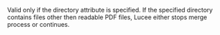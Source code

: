 Valid only if the directory attribute is specified. If the specified directory contains files other then readable PDF files, Lucee either stops merge process or continues.
